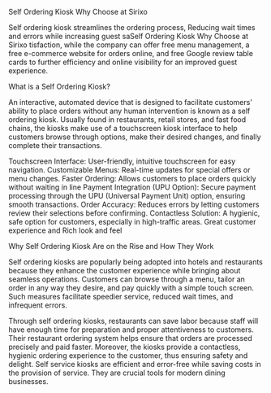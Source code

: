 Self Ordering Kiosk Why Choose at Sirixo

Self ordering kiosk streamlines the ordering process, Reducing wait times and errors while increasing guest saSelf Ordering Kiosk Why Choose at Sirixo
tisfaction, while the company can offer free menu management, a free e-commerce website for orders online, and free Google review table cards to further efficiency and online visibility for an improved guest experience.

What is a Self Ordering Kiosk?

An interactive, automated device that is designed to facilitate customers’ ability to place orders without any human intervention is known as a self ordering kiosk. Usually found in restaurants, retail stores, and fast food chains, the kiosks make use of a touchscreen kiosk interface to help customers browse through options, make their desired changes, and finally complete their transactions.

Touchscreen Interface: User-friendly, intuitive touchscreen for easy navigation.
Customizable Menus: Real-time updates for special offers or menu changes.
Faster Ordering: Allows customers to place orders quickly without waiting in line
Payment Integration (UPU Option): Secure payment processing through the UPU (Universal Payment Unit) option, ensuring smooth transactions.
Order Accuracy: Reduces errors by letting customers review their selections before confirming.
Contactless Solution: A hygienic, safe option for customers, especially in high-traffic areas.
Great customer experience and Rich look and feel

Why Self Ordering Kiosk Are on the Rise and How They Work

Self ordering kiosks are popularly being adopted into hotels and restaurants because they enhance the customer experience while bringing about seamless operations. Customers can browse through a menu, tailor an order in any way they desire, and pay quickly with a simple touch screen. Such measures facilitate speedier service, reduced wait times, and infrequent errors.

Through self ordering kiosks, restaurants can save labor because staff will have enough time for preparation and proper attentiveness to customers. Their restaurant ordering system helps ensure that orders are processed precisely and paid faster. Moreover, the kiosks provide a contactless, hygienic ordering experience to the customer, thus ensuring safety and delight.
Self service kiosks are efficient and error-free while saving costs in the provision of service. They are crucial tools for modern dining businesses.
